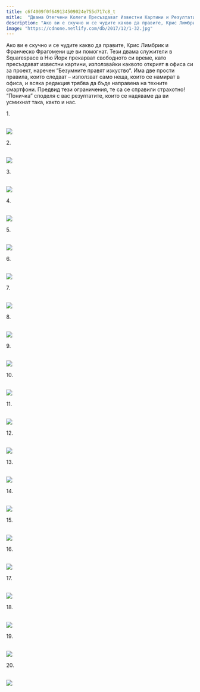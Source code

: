 ```yaml
---
title: c6f4009f0f649134509024e755d717c8_t
mitle:  "Двама Отегчени Колеги Пресъздават Известни Картини и Резултатите Са Невероятно Смешни!"
description: "Ако ви е скучно и се чудите какво да правите, Крис Лимбрик и Франческо Фрагомени ще ви помогнат. Тези двама служители в Squarespace в Ню Йорк прекарват свободното си време"
image: "https://cdnone.netlify.com/db/2017/12/1-32.jpg"
---
```


 <p>Ако ви е скучно и се чудите какво да правите, Крис Лимбрик и Франческо Фрагомени ще ви помогнат. Тези двама служители в Squarespace в Ню Йорк прекарват свободното си време, като пресъздават известни картини, използвайки каквото открият в офиса си за проект, наречен “Безумните правят изкуство“. Има две прости правила, които следват – използват само неща, които се намират в офиса, и всяка редакция трябва да бъде направена на техните смартфони. Предвид тези ограничения, те са се справили страхотно! “Поничка” споделя с вас резултатите, които се надяваме да ви усмихнат така, както и нас.</p>      <p>1.</p> <p> <br/><img src="https://cdnone.netlify.com/db/2017/12/1-32.jpg"/><br/></p> <p>2.</p>      <p> <br/><img src="https://cdnone.netlify.com/db/2017/12/2-32.jpg"/><br/></p> <p>3.</p> <p> <br/><img src="https://cdnone.netlify.com/db/2017/12/3-32.jpg"/><br/></p> <p>4.</p>      <p> <br/><img src="https://cdnone.netlify.com/db/2017/12/4-32.jpg"/><br/></p> <p>5.</p> <p> <br/><img src="https://cdnone.netlify.com/db/2017/12/5-32.jpg"/><br/></p> <p>6.</p> <p> <br/><img src="https://cdnone.netlify.com/db/2017/12/6-34.jpg"/><br/></p> <p>7.</p>      <p> <br/><img src="https://cdnone.netlify.com/db/2017/12/7-31.jpg"/><br/></p> <p>8.</p> <p> <br/><img src="https://cdnone.netlify.com/db/2017/12/8-33.jpg"/><br/></p> <p>9.</p>      <p> <br/><img src="https://cdnone.netlify.com/db/2017/12/9-34.jpg"/><br/></p> <p>10.</p> <p> <br/><img src="https://cdnone.netlify.com/db/2017/12/10-33.jpg"/><br/></p> <p>11.</p> <p> <br/><img src="https://cdnone.netlify.com/db/2017/12/11-32.jpg"/><br/></p> <p>12.</p> <p> <br/><img src="https://cdnone.netlify.com/db/2017/12/12-30.jpg"/><br/></p> <p>13.</p> <p> <br/><img src="https://cdnone.netlify.com/db/2017/12/13-29.jpg"/><br/></p> <p>14.</p> <p> <br/><img src="https://cdnone.netlify.com/db/2017/12/14-28.jpg"/><br/></p> <p>15.</p> <p> <br/><img src="https://cdnone.netlify.com/db/2017/12/15-27.jpg"/><br/></p> <p>16.</p> <p> <br/><img src="https://cdnone.netlify.com/db/2017/12/16-25.jpg"/><br/></p> <p>17.</p> <p> <br/><img src="https://cdnone.netlify.com/db/2017/12/17-28.jpg"/><br/></p> <p>18.</p> <p> <br/><img src="https://cdnone.netlify.com/db/2017/12/18-3.png"/></p> <p>19.</p> <p> <br/><img src="https://cdnone.netlify.com/db/2017/12/19-5.png"/></p> <p>20.</p> <p> <br/><img src="https://cdnone.netlify.com/db/2017/12/20-4.png"/></p> <p> </p>       